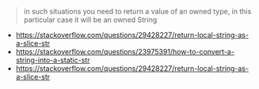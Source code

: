 >in such situations you need to return a value of an owned type, in this particular case it will be an owned String

- https://stackoverflow.com/questions/29428227/return-local-string-as-a-slice-str
- https://stackoverflow.com/questions/23975391/how-to-convert-a-string-into-a-static-str
- https://stackoverflow.com/questions/29428227/return-local-string-as-a-slice-str
